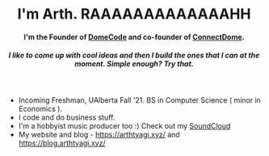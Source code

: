 <h1 align="center">I'm Arth. RAAAAAAAAAAAAAHH</h1>
<h4 align="center">I'm the Founder of <a href="https://domecode.com">DomeCode</a> and  co-founder of <a href="https://connectdome.com">ConnectDome</a>.</h4>
<h5 align="center">I like to come up with cool ideas and then I build the ones that I can at the moment. Simple enough? Try that. </h5>
<br>

- Incoming Freshman, UAlberta Fall '21. BS in Computer Science ( minor in Economics ).
- I code and do business stuff.
- I'm a hobbyist music producer too :) Check out my [SoundCloud](https://soundcloud.com/arth-tyagi-892438955)
- My website and blog - https://arthtyagi.xyz/ and https://blog.arthtyagi.xyz/
